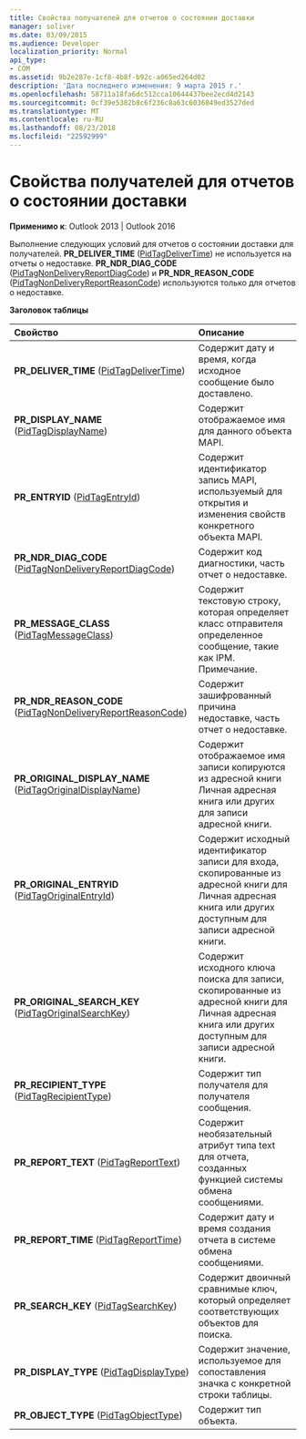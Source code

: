 ```yaml
---
title: Свойства получателей для отчетов о состоянии доставки
manager: soliver
ms.date: 03/09/2015
ms.audience: Developer
localization_priority: Normal
api_type:
- COM
ms.assetid: 9b2e287e-1cf8-4b8f-b92c-a065ed264d02
description: 'Дата последнего изменения: 9 марта 2015 г.'
ms.openlocfilehash: 58711a18fa6dc512cca10644437bee2ecd4d2143
ms.sourcegitcommit: 0cf39e5382b8c6f236c8a63c6036849ed3527ded
ms.translationtype: MT
ms.contentlocale: ru-RU
ms.lasthandoff: 08/23/2018
ms.locfileid: "22592999"
---
```

# <a name="recipient-properties-for-delivery-status-reports"></a>Свойства получателей для отчетов о состоянии доставки

  
  
**Применимо к**: Outlook 2013 | Outlook 2016 
  
Выполнение следующих условий для отчетов о состоянии доставки для получателей. **PR_DELIVER_TIME** ([PidTagDeliverTime](pidtagdelivertime-canonical-property.md)) не используется на отчеты о недоставке. **PR_NDR_DIAG_CODE** ([PidTagNonDeliveryReportDiagCode](pidtagnondeliveryreportdiagcode-canonical-property.md)) и **PR_NDR_REASON_CODE** ([PidTagNonDeliveryReportReasonCode](pidtagnondeliveryreportreasoncode-canonical-property.md)) используются только для отчетов о недоставке.
  
**Заголовок таблицы**

|**Свойство**|**Описание**|
|:-----|:-----|
|**PR_DELIVER_TIME** ([PidTagDeliverTime](pidtagdelivertime-canonical-property.md))  <br/> |Содержит дату и время, когда исходное сообщение было доставлено.  <br/> |
|**PR_DISPLAY_NAME** ([PidTagDisplayName](pidtagdisplayname-canonical-property.md))  <br/> |Содержит отображаемое имя для данного объекта MAPI.  <br/> |
|**PR_ENTRYID** ([PidTagEntryId](pidtagentryid-canonical-property.md))  <br/> |Содержит идентификатор запись MAPI, используемый для открытия и изменения свойств конкретного объекта MAPI.  <br/> |
|**PR_NDR_DIAG_CODE** ([PidTagNonDeliveryReportDiagCode](pidtagnondeliveryreportdiagcode-canonical-property.md))  <br/> |Содержит код диагностики, часть отчет о недоставке.  <br/> |
|**PR_MESSAGE_CLASS** ([PidTagMessageClass](pidtagmessageclass-canonical-property.md))  <br/> |Содержит текстовую строку, которая определяет класс отправителя определенное сообщение, такие как IPM. Примечание.  <br/> |
|**PR_NDR_REASON_CODE** ([PidTagNonDeliveryReportReasonCode](pidtagnondeliveryreportreasoncode-canonical-property.md))  <br/> |Содержит зашифрованный причина недоставке, часть отчет о недоставке.  <br/> |
|**PR_ORIGINAL_DISPLAY_NAME** ([PidTagOriginalDisplayName](pidtagoriginaldisplayname-canonical-property.md))  <br/> |Содержит отображаемое имя записи копируются из адресной книги Личная адресная книга или других для записи адресной книги.  <br/> |
|**PR_ORIGINAL_ENTRYID** ([PidTagOriginalEntryId](pidtagoriginalentryid-canonical-property.md))  <br/> |Содержит исходный идентификатор записи для входа, скопированные из адресной книги для Личная адресная книга или других доступным для записи адресной книги.  <br/> |
|**PR_ORIGINAL_SEARCH_KEY** ([PidTagOriginalSearchKey](pidtagoriginalsearchkey-canonical-property.md))  <br/> |Содержит исходного ключа поиска для записи, скопированные из адресной книги для Личная адресная книга или других доступным для записи адресной книги.  <br/> |
|**PR_RECIPIENT_TYPE** ([PidTagRecipientType](pidtagrecipienttype-canonical-property.md))  <br/> |Содержит тип получателя для получателя сообщения.  <br/> |
|**PR_REPORT_TEXT** ([PidTagReportText](pidtagreporttext-canonical-property.md))  <br/> |Содержит необязательный атрибут типа text для отчета, созданных функцией системы обмена сообщениями.  <br/> |
|**PR_REPORT_TIME** ([PidTagReportTime](pidtagreporttime-canonical-property.md))  <br/> |Содержит дату и время создания отчета в системе обмена сообщениями.  <br/> |
|**PR_SEARCH_KEY** ([PidTagSearchKey](pidtagsearchkey-canonical-property.md))  <br/> |Содержит двоичный сравнимые ключ, который определяет соответствующих объектов для поиска.  <br/> |
|**PR_DISPLAY_TYPE** ([PidTagDisplayType](pidtagdisplaytype-canonical-property.md))  <br/> |Содержит значение, используемое для сопоставления значка с конкретной строки таблицы.  <br/> |
|**PR_OBJECT_TYPE** ([PidTagObjectType](pidtagobjecttype-canonical-property.md))  <br/> |Содержит тип объекта.  <br/> |
   

